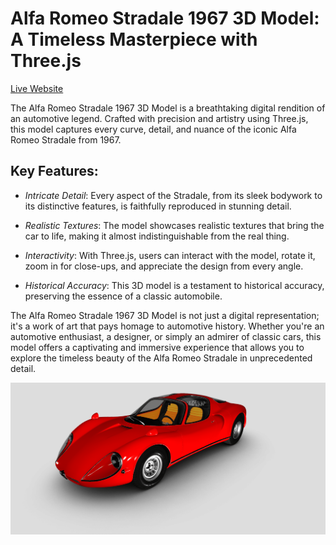 Alfa Romeo Stradale 1967 3D Model: A Timeless Masterpiece with Three.js
=======================================================================  

[Live Website](https://utkarshpathrabe.github.io/Alfa-Romeo-Stradale-1967-3D-Model/)

The Alfa Romeo Stradale 1967 3D Model is a breathtaking digital rendition of an automotive legend. Crafted with precision and artistry using Three.js, this model captures every curve, detail, and nuance of the iconic Alfa Romeo Stradale from 1967.

## Key Features:

* *Intricate Detail*: Every aspect of the Stradale, from its sleek bodywork to its distinctive features, is faithfully reproduced in stunning detail.

* *Realistic Textures*: The model showcases realistic textures that bring the car to life, making it almost indistinguishable from the real thing.

* *Interactivity*: With Three.js, users can interact with the model, rotate it, zoom in for close-ups, and appreciate the design from every angle.

* *Historical Accuracy*: This 3D model is a testament to historical accuracy, preserving the essence of a classic automobile.

The Alfa Romeo Stradale 1967 3D Model is not just a digital representation; it's a work of art that pays homage to automotive history. Whether you're an automotive enthusiast, a designer, or simply an admirer of classic cars, this model offers a captivating and immersive experience that allows you to explore the timeless beauty of the Alfa Romeo Stradale in unprecedented detail.

![Welcome Page](./assets/welcome_page.png)
